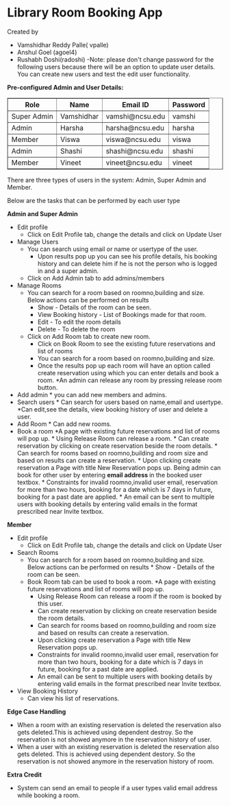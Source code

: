 # Library Room Booking App
Created by 
- Vamshidhar Reddy Palle( vpalle)
- Anshul Goel (agoel4)
- Rushabh Doshi(radoshi)
-Note: please don't change password for the following users because there will be an option to update user details.
	You can create new users and test the edit user functionality.
	
<b>Pre-configured Admin and User Details:</b>
<table border=1>
	<th> Role </th>
	<th> Name </th>
	<th> Email ID </th>
	<th> Password </th>
	<tr> <td> Super Admin <td> Vamshidhar <td>vamshi@ncsu.edu <td> vamshi</tr>
	<tr> <td> Admin <td> Harsha <td>harsha@ncsu.edu <td> harsha</tr>
	<tr> <td> Member <td> Viswa <td>viswa@ncsu.edu <td> viswa</tr>
	<tr> <td> Admin <td> Shashi <td>shashi@ncsu.edu <td> shashi</tr>
	<tr> <td> Member <td> Vineet <td>vineet@ncsu.edu <td> vineet</tr>

</table>

There are three types of users in the system: Admin, Super Admin and Member.

Below are the tasks that can be performed by each user type

<b> Admin and Super Admin</b>
- Edit profile
	* Click on Edit Profile tab, change the details and click on Update User
- Manage Users
	* You can search using email or name or usertype of the user.
        * Upon results pop up you can see his profile details, his booking history and can delete him if he is not the person
          who is logged in and a super admin.
	* Click on Add Admin tab to add admins/members
- Manage Rooms
	* You can search for a room based on roomno,building and size. Below actions can be performed on results
		* Show - Details of the room can be seen.
		* View Booking history - List of Bookings made for that room.
		* Edit - To edit the room details
		* Delete - To delete the room
	* Click on Add Room tab to create new room. 
        * Click on Book Room to see the existing future reservations and list of rooms
        * You can search for a room based on roomno,building and size.
        * Once the results pop up each room will have an option called create reservation using which you can enter details and book a             room.
        *An admin can release any room by pressing release room button.
- Add admin
        * you can add new members and admins.
- Search users
        * Can search for users based on name,email and usertype.
                *Can edit,see the details, view booking history of user and delete a user.
- Add Room
    	* Can add new rooms.
- Book a room
    	*A page with existing future reservations and list of rooms will pop up.
    	* Using Release Room can release a room.
    	* Can create reservation by clicking on create reservation beside the room details.
    	* Can search for rooms based on roomno,building and room size and based on results can create a reservation.
    	* Upon clicking create reservation a Page with title New Reservation pops up. Being admin can book for other user by entering 
    	<b> email address </b> in the booked user textbox.
    	* Constraints for invalid roomno,invalid user email, reservation for more than two hours, booking for a date which is 
       7 days in future, booking for a past date are applied.
    	* An email can be sent to multiple users with booking details by entering valid emails in the format prescribed
      	near Invite textbox. 
	
<b> Member </b>
- Edit profile
	* Click on Edit Profile tab, change the details and click on Update User
- Search Rooms
  * You can search for a room based on roomno,building and size. Below actions can be performed on results
		  * Show - Details of the room can be seen.
  * Book Room tab can be used to book a room.
    *A page with existing future reservations and list of rooms will pop up.
    * Using Release Room can release a room if the room is booked by this user.
    * Can create reservation by clicking on create reservation beside the room details.
    * Can search for rooms based on roomno,building and room size and based on results can create a reservation.
    * Upon clicking create reservation a Page with title New Reservation pops up. 
    * Constraints for invalid roomno,invalid user email, reservation for more than two hours, booking for a date which is 
       7 days in future, booking for a past date are applied.
    * An email can be sent to multiple users with booking details by entering valid emails in the format prescribed
      near Invite textbox.
- View Booking History
	* Can view his list of reservations.


<b> Edge Case Handling </b>
- When a room with an existing reservation is deleted the reservation also gets deleted.This is achieved using dependent destroy. 
  So the reservation is not showed anymore in the reservation history of user.
- When a user with an existing reservation is deleted the reservation also gets deleted. This is achieved using dependent destory.
  So the reservation is not showed anymore in the reservation history of room. 



<b> Extra Credit </b>
- System can send an email to people if a user types valid email address while booking a room.
